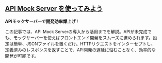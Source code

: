 ## [API Mock Server を使ってみよう](https://zenn.dev/mkj/articles/b04bdede9bc3d6)

**APIモックサーバーで開発効率爆上げ！**

この記事では、API Mock Serverの導入から活用までを解説。APIが未完成でも、モックサーバーを使えばフロントエンド開発をスムーズに進められます。設定は簡単、JSONファイルを置くだけ。HTTPリクエストをインターセプトし、定義済みのレスポンスを返すことで、API開発の遅延に悩むことなく、効率的な開発が可能です。
